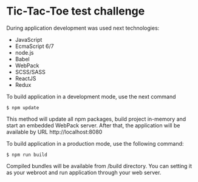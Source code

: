Tic-Tac-Toe test challenge
=========================================================

During application development was used next technologies:
 - JavaScript
 - EcmaScript 6/7
 - node.js
 - Babel
 - WebPack
 - SCSS/SASS
 - ReactJS
 - Redux

To build application in a development mode, use the next command

	$ npm update

This method will update all npm packages, build project in-memory and start an embedded WebPack server.
After that, the application will be available by URL http://localhost:8080

To build application in a production mode, use the following command:

    $ npm run build

Compiled bundles will be available from /build directory. You can setting it as your webroot and run application through your web server.